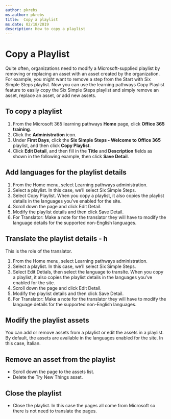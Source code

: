 ```yaml
---
author: pkrebs
ms.author: pkrebs
title:  Copy a playlist
ms.date: 02/18/2019
description: How to copy a playlist
---
```


# Copy a Playlist
Quite often, organizations need to modify a Microsoft-supplied playlist by removing or replacing an asset with an asset created by the organization. For example, you might want to remove a step from the Start with Six Simple Steps playlist. Now you can use the learning pathways Copy Playlist feature to easily copy the Six Simple Steps playlist and simply remove an asset, replace an asset, or add new assets. 

## To copy a playlist

1. From the Microsoft 365 learning pathways **Home** page, click **Office 365 training**.
2. Click the **Administration** icon.
3. Under **First Days**, click the **Six Simple Steps - Welcome to Office 365** playlist, and then click **Copy Playlist**. 
4. Click **Edit Detail**, and then fill in the **Title** and **Description** fields as shown in the following example, then click **Save Detail**.  
 
## Add languages for the playlist details
1.	From the Home menu, select Learning pathways administration.
2.	Select a playlist. In this case, we’ll select Six Simple Steps.
3.	Select Copy Playlist. When you copy a playlist, it also copies the playlist details in the languages you’ve enabled for the site.
4.	Scroll down the page and click Edit Detail. 
5.	Modify the playlist details and then click Save Detail. 
6.	For Translator: Make a note for the translator they will have to modify the language details for the supported non-English languages.

## Translate the playlist details - h
This is the role of the translator. 
1.	From the Home menu, select Learning pathways administration.
2.	Select a playlist. In this case, we’ll select Six Simple Steps. 
3.	Select Edit Detials, then select the language to translte. When you copy a playlist, it also copies the playlist details in the languages you’ve enabled for the site.
4.	Scroll down the page and click Edit Detail. 
5.	Modify the playlist details and then click Save Detail. 
6.	For Translator: Make a note for the translator they will have to modify the language details for the supported non-English languages.
 
## Modify the playlist assets
You can add or remove assets from a playlist or edit the assets in a playlist. By default, the assets are available in the languages enabled for the site. In this case, Italian. 

## Remove an asset from the playlist
- Scroll down the page to the assets list.
- Delete the Try New Things asset.

## Close the playlist
- Close the playlist. In this case the pages all come from Microsoft so there is not need to translate the pages. 



